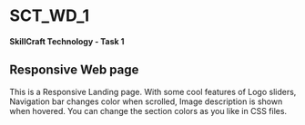 # SCT_WD_1
<h4>SkillCraft Technology - Task 1</h4>
<h2>Responsive Web page</h2>
<p>This is a Responsive Landing page. With some cool features of Logo sliders, Navigation bar changes color when scrolled, Image description is shown when hovered. You can change the section colors as you like in CSS files.</p>
